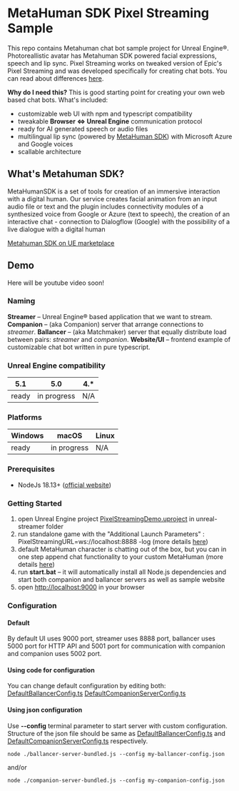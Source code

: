 # MetaHuman SDK Pixel Streaming Sample

This repo contains Metahuman chat bot sample project for Unreal Engine®. Photoreallistic avatar has Metahuman SDK powered facial expressions, speech and lip sync. Pixel Streaming works on tweaked version of Epic's Pixel Streaming and was developed specifically for creating chat bots. You can read about differences [here](./pixstreamjs.md).

**Why do I need this?**
This is good starting point for creating your own web based chat bots.
What's included:

* customizable web UI with npm and typescript compatibility
* tweakable **Browser ⇔ Unreal Engine** communication protocol
* ready for AI generated speech or audio files
* multilingual lip sync (powered by [MetaHuman SDK](https://www.unrealengine.com/marketplace/en-US/item/66b869fa0d3748e78d422e59716597b6)) with Microsoft Azure and Google voices
* scallable architecture

## What's Metahuman SDK?

MetaHumanSDK is a set of tools for creation of an immersive interaction with a digital human. Our service creates facial animation from an input audio file or text and the plugin includes connectivity modules of a synthesized voice from Google or Azure (text to speech), the creation of an interactive chat - connection to Dialogflow (Google) with the possibility of a live dialogue with a digital human

[Metahuman SDK on UE marketplace](https://www.unrealengine.com/marketplace/en-US/item/66b869fa0d3748e78d422e59716597b6)

## Demo

Here will be youtube video soon!

### Naming

**Streamer** – Unreal Engine® based application that we want to stream.
**Companion** – (aka Companion) server that arrange connections to *streamer*.
**Ballancer** – (aka Matchmaker) server that equally distribute load between pairs: *streamer* and *companion*.
**Website/UI** – frontend example of customizable chat bot written in pure typescript.

### Unreal Engine compatibility

|5.1|5.0|4.*|
|-------|-----|-----|
|ready  |in progress|N/A|

### Platforms

|Windows|macOS|Linux|
|-------|-----|-----|
|ready  |in progress|N/A|

### Prerequisites

* NodeJs 18.13+ ([official website](https://nodejs.org/en/download))

### Getting Started

1. open Unreal Engine project [PixelStreamingDemo.uproject](./unreal-streamer/PixelStreamingDemo.uproject) in unreal-streamer folder
2. run standalone game with the "Additional Launch Parameters" : PixelStreamingURL=ws://localhost:8888 -log (more details [here](./unreal-streamer/README.md#Launch))
3. default MetaHuman character is chatting out of the box, but you can in one step append chat functionality to your custom MetaHuman (more details [here](./unreal-streamer/README.md#MetaHuman-Chat-Setup))
4. run **start.bat** – it will automatically install all Node.js dependencies and start both companion and ballancer servers as well as sample website
5. open [http://localhost:9000](http://localhost:9000) in your browser

### Configuration

#### Default

By default UI uses 9000 port, streamer uses 8888 port, ballancer uses 5000 port for HTTP API and 5001 port for communication with companion and companion uses 5002 port.

#### Using code for configuration

You can change default configuration by editing both:
[DefaultBallancerConfig.ts](./ballancer-server/src/DefaultBallancerConfig.ts)
[DefaultCompanionServerConfig.ts](./companion-server/src/DefaultCompanionServerConfig.ts)

#### Using json configuration

Use **--config** terminal parameter to start server with custom configuration. Structure of the json file should be same as [DefaultBallancerConfig.ts](./ballancer-server/src/DefaultBallancerConfig.ts) and [DefaultCompanionServerConfig.ts](./companion-server/src/DefaultCompanionServerConfig.ts) respectively.

`node ./ballancer-server-bundled.js --config my-ballancer-config.json`

and/or

`node ./companion-server-bundled.js --config my-companion-config.json`

